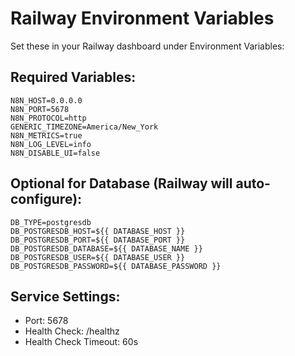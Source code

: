 # Railway Environment Variables

Set these in your Railway dashboard under Environment Variables:

## Required Variables:
```
N8N_HOST=0.0.0.0
N8N_PORT=5678
N8N_PROTOCOL=http
GENERIC_TIMEZONE=America/New_York
N8N_METRICS=true
N8N_LOG_LEVEL=info
N8N_DISABLE_UI=false
```

## Optional for Database (Railway will auto-configure):
```
DB_TYPE=postgresdb
DB_POSTGRESDB_HOST=${{ DATABASE_HOST }}
DB_POSTGRESDB_PORT=${{ DATABASE_PORT }}
DB_POSTGRESDB_DATABASE=${{ DATABASE_NAME }}
DB_POSTGRESDB_USER=${{ DATABASE_USER }}
DB_POSTGRESDB_PASSWORD=${{ DATABASE_PASSWORD }}
```

## Service Settings:
- Port: 5678
- Health Check: /healthz
- Health Check Timeout: 60s